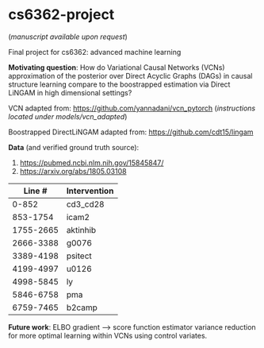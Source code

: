 # cs6362-project

(_manuscript available upon request_)

Final project for cs6362: advanced machine learning 

**Motivating question**: How do Variational Causal Networks (VCNs) approximation of the posterior over Direct Acyclic Graphs (DAGs) in causal structure learning compare to the boostrapped estimation via Direct LiNGAM in high dimensional settings?

VCN adapted from: https://github.com/yannadani/vcn_pytorch (_instructions located under models/vcn_adapted_)

Boostrapped DirectLiNGAM adapted from: https://github.com/cdt15/lingam

**Data** (and verified ground truth source): 
 
1) https://pubmed.ncbi.nlm.nih.gov/15845847/ 
2) https://arxiv.org/abs/1805.03108

| Line # | Intervention |
| --- | ----------- |
| 0-852 | cd3_cd28 |
| 853-1754 | icam2 |
| 1755-2665 | aktinhib |
| 2666-3388 | g0076 |
| 3389-4198 | psitect |
| 4199-4997 | u0126 |
| 4998-5845 | ly |
| 5846-6758 | pma  |
| 6759-7465 | b2camp |

**Future work**:
ELBO gradient --> score function estimator variance reduction for more optimal learning within VCNs using control variates.

